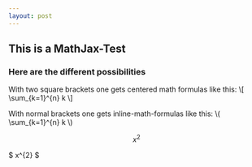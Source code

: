 ```yaml
---
layout: post
---
```

## This is a MathJax-Test
### Here are the different possibilities

With two square brackets one gets centered math formulas like this: 
\\[ \sum_{k=1}^{n} k \\]

With normal brackets one gets inline-math-formulas like this: 
\\( \sum_{k=1}^{n} k \\)

$$ x^{2} $$

$ x^{2} $